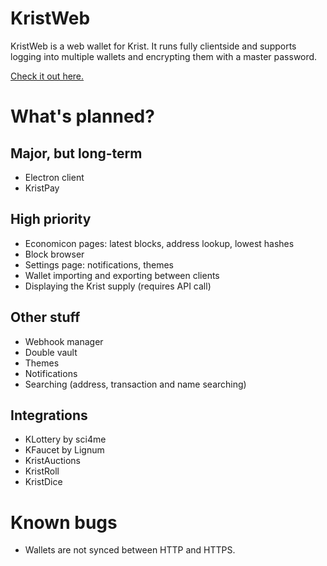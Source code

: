 # KristWeb
KristWeb is a web wallet for Krist. It runs fully clientside and supports logging into multiple wallets and encrypting them with a master password.

[Check it out here.](http://kristweb.lemmmy.pw)

# What's planned?

## Major, but long-term
* Electron client
* KristPay

## High priority
* Economicon pages: latest blocks, address lookup, lowest hashes
* Block browser
* Settings page: notifications, themes
* Wallet importing and exporting between clients
* Displaying the Krist supply (requires API call)

## Other stuff
* Webhook manager
* Double vault
* Themes
* Notifications
* Searching (address, transaction and name searching)

## Integrations
* KLottery by sci4me
* KFaucet by Lignum
* KristAuctions
* KristRoll
* KristDice

# Known bugs
* Wallets are not synced between HTTP and HTTPS.
